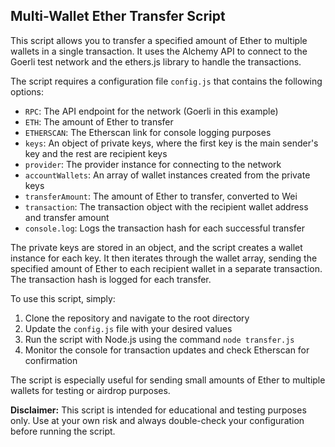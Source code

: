 ## Multi-Wallet Ether Transfer Script

This script allows you to transfer a specified amount of Ether to multiple wallets in a single transaction. It uses the Alchemy API to connect to the Goerli test network and the ethers.js library to handle the transactions.

The script requires a configuration file `config.js` that contains the following options:

- `RPC`: The API endpoint for the network (Goerli in this example)
- `ETH`: The amount of Ether to transfer
- `ETHERSCAN`: The Etherscan link for console logging purposes
- `keys`: An object of private keys, where the first key is the main sender's key and the rest are recipient keys
- `provider`: The provider instance for connecting to the network
- `accountWallets`: An array of wallet instances created from the private keys
- `transferAmount`: The amount of Ether to transfer, converted to Wei
- `transaction`: The transaction object with the recipient wallet address and transfer amount
- `console.log`: Logs the transaction hash for each successful transfer

The private keys are stored in an object, and the script creates a wallet instance for each key. It then iterates through the wallet array, sending the specified amount of Ether to each recipient wallet in a separate transaction. The transaction hash is logged for each transfer.

To use this script, simply:

1. Clone the repository and navigate to the root directory
2. Update the `config.js` file with your desired values
3. Run the script with Node.js using the command `node transfer.js`
4. Monitor the console for transaction updates and check Etherscan for confirmation

The script is especially useful for sending small amounts of Ether to multiple wallets for testing or airdrop purposes.

**Disclaimer:** This script is intended for educational and testing purposes only. Use at your own risk and always double-check your configuration before running the script.
